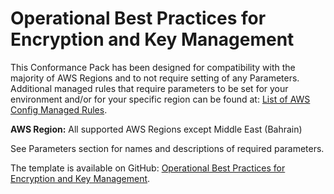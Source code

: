 # Operational Best Practices for Encryption and Key Management<a name="operational-best-practices-for-Encryption-and-Keys"></a>

 This Conformance Pack has been designed for compatibility with the majority of AWS Regions and to not require setting of any Parameters\. Additional managed rules that require parameters to be set for your environment and/or for your specific region can be found at: [List of AWS Config Managed Rules](https://docs.aws.amazon.com/config/latest/developerguide/managed-rules-by-aws-config.html)\. 

**AWS Region:** All supported AWS Regions except Middle East \(Bahrain\)

 See Parameters section for names and descriptions of required parameters\. 

The template is available on GitHub: [Operational Best Practices for Encryption and Key Management](https://github.com/awslabs/aws-config-rules/blob/master/aws-config-conformance-packs/Operational-Best-Practices-for-Encryption-and-Keys.yaml)\.